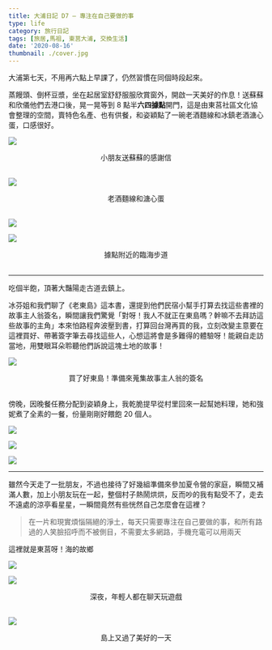 ```yaml
---
title: 大浦日記 D7 — 專注在自己要做的事
type: life
category: 旅行日記
tags: [旅居,馬祖, 東莒大浦, 交換生活]
date: '2020-08-16'
thumbnail: ./cover.jpg
---
```


大浦第七天，不用再六點上早課了，仍然習慣在同個時段起來。

蒸饅頭、倒杯豆漿，坐在起居室舒舒服服欣賞窗外，開啟一天美好的作息！送蘇蘇和欣儀他們去港口後，晃一晃等到 8 點半**六四據點**開門，這是由東莒社區文化協會整理的空間，賣特色名產、也有供餐，和姿穎點了一碗老酒麵線和冰鎮老酒溏心蛋，口感很好。

![](https://i.imgur.com/Q5kI77D.jpg)
<center>小朋友送蘇蘇的感謝信</center>
</br>

![](https://i.imgur.com/4E0uar1.jpg)
<center>老酒麵線和溏心蛋</center>
</br>

![](https://i.imgur.com/u8pEgtc.jpg)

![](https://i.imgur.com/hNx6YNX.jpg)
<center>據點附近的臨海步道</center>
</br>

---

吃個半飽，頂著大豔陽走古道去鎮上。

冰芬姐和我們聊了《老東島》這本書，還提到他們民宿小幫手打算去找這些書裡的故事主人翁簽名，瞬間讓我們驚覺「對呀！我人不就正在東島嗎？幹嘛不去拜訪這些故事的主角」本來怕路程奔波壓到書，打算回台灣再買的我，立刻改變主意要在這裡買好、帶著簽字筆去尋找這些人，心想這將會是多難得的體驗呀！能親自走訪當地，用雙眼耳朵聆聽他們訴說這塊土地的故事！

![](https://i.imgur.com/4Nzeakq.jpg)
<center>買了好東島！準備來蒐集故事主人翁的簽名</center>
</br>



傍晚，因晚餐任務分配到姿穎身上，我乾脆提早從村里回來一起幫她料理，她和強妮煮了全素的一餐，份量剛剛好餵飽 20 個人。

![](https://i.imgur.com/gCkRE9n.jpg)


![](https://i.imgur.com/U6kpkbA.jpg)

![](https://i.imgur.com/AH5CywN.jpg)


---

雖然今天走了一批朋友，不過也接待了好幾組準備來參加夏令營的家庭，瞬間又補滿人數，加上小朋友玩在一起，整個村子熱鬧烘烘，反而吵的我有點受不了，走去不遠處的涼亭看星星，一瞬間竟然有些恍然自己怎麼會在這裡？

> 在一片和現實煩惱隔絕的淨土，每天只需要專注在自己要做的事，和所有路過的人笑臉招呼而不被側目，不需要太多網路，手機充電可以用兩天

這裡就是東莒呀！海的故鄉

![](https://i.imgur.com/cYJ0Cg8.jpg)

![](https://i.imgur.com/RptYPLs.jpg)
<center>深夜，年輕人都在聊天玩遊戲</center>
</br>

![](https://i.imgur.com/Th8WjFb.jpg)
<center>島上又過了美好的一天</center>
</br>
